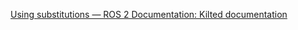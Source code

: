 [Using substitutions — ROS 2 Documentation: Kilted documentation](https://docs.ros.org/en/kilted/Tutorials/Intermediate/Launch/Using-Substitutions.html)

